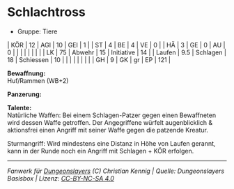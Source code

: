 # Schlachtross  
- Gruppe: Tiere  

| KÖR    | 12  | AGI      | 10 | GEI        | 1   |
| ST     | 4   | BE       | 4  | VE         | 0   |
| HÄ     | 3   | GE       | 0  | AU         | 0   |
|        |     |          |    |            |     |
| LK     | 75  | Abwehr   | 15 | Initiative | 14  |
| Laufen | 9.5 | Schlagen | 18 | Schiessen  | 10  |
|        |     |          |    |            |     |
| GH     | 9   | GK       | gr | EP         | 121 |


**Bewaffnung:**  
Huf/Rammen (WB+2)

**Panzerung:**  


**Talente:**  
Natürliche Waffen: Bei einem Schlagen-Patzer gegen einen Bewaffneten wird dessen Waffe getroffen. Der Angegriffene würfelt augenblicklich & aktionsfrei einen Angriff mit seiner Waffe gegen die patzende Kreatur.

Sturmangriff: Wird mindestens eine Distanz in Höhe von Laufen gerannt, kann in der Runde noch ein Angriff mit Schlagen + KÖR erfolgen.





___
*Fanwerk für [Dungeonslayers](https://www.dungeonslayers.net/) (C) Christian Kennig | Quelle: Dungeonslayers Basisbox | Lizenz: [CC-BY-NC-SA 4.0](https://creativecommons.org/licenses/by-nc-sa/4.0/deed.de)*